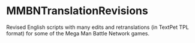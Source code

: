# MMBNTranslationRevisions
Revised English scripts with many edits and retranslations (in TextPet TPL format) for some of the Mega Man Battle Network games.
